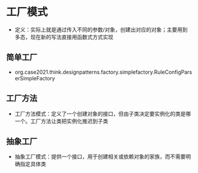 # 工厂模式
- 定义：实际上就是通过传入不同的参数/对象，创建出对应的对象；主要用到多态，现在新的写法直接用函数式方式实现

## 简单工厂
- org.case2021.think.designpatterns.factory.simplefactory.RuleConfigParserSimpleFactory

## 工厂方法
- 工厂方法模式：定义了一个创建对象的接口，但由子类决定要实例化的类是哪一个。工厂方法让类把实例化推迟到子类


## 抽象工厂
- 抽象工厂模式：提供一个接口，用于创建相关或依赖对象的家族，而不需要明确指定具体类
